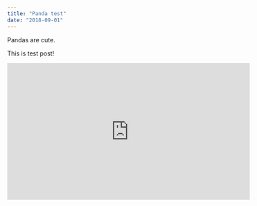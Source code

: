 ```yaml
---
title: "Panda test"
date: "2018-09-01"
---
```


Pandas are cute.

This is test post!

<iframe width="560" height="315" src="https://www.youtube.com/watch?v=D7xWXk5T3-g" frameborder="0" allowfullscreen></iframe>

